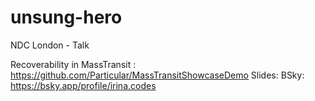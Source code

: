# unsung-hero
NDC London - Talk

Recoverability in MassTransit : https://github.com/Particular/MassTransitShowcaseDemo
Slides:
BSky: https://bsky.app/profile/irina.codes